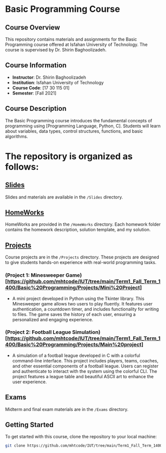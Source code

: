 # Basic Programming Course

## Course Overview
This repository contains materials and assignments for the Basic Programming course offered at Isfahan University of Technology. The course is supervised by Dr. Shirin Baghoolizadeh.

## Course Information
- **Instructor**: Dr. Shirin Baghoolizadeh
- **Institution**: Isfahan University of Technology
- **Course Code**: [17 30 115 01]
- **Semester**: [Fall 2021]

## Course Description
The Basic Programming course introduces the fundamental concepts of programming using [Programming Language, Python, C]. Students will learn about variables, data types, control structures, functions, and basic algorithms.


# The repository is organized as follows:


## [Slides](https://github.com/mhtcode/IUT/tree/main/Term1_Fall_Term_1400/Basic%20Programming/Slides)
Slides and materials are available in the `/Slides` directory.

## [HomeWorks](https://github.com/mhtcode/IUT/tree/main/Term1_Fall_Term_1400/Basic%20Programming/HomeWorks)
HomeWorks are provided in the `/HomeWorks` directory. Each homework folder contains the homework description, solution template, and my solution.

## [Projects](https://github.com/mhtcode/IUT/tree/main/Term1_Fall_Term_1400/Basic%20Programming/Projects)
Course projects are in the `/Projects` directory. These projects are designed to give students hands-on experience with real-world programming tasks.

### (Project 1: Minesweeper Game)[https://github.com/mhtcode/IUT/tree/main/Term1_Fall_Term_1400/Basic%20Programming/Projects/Mini%20Project]
- A mini project developed in Python using the Tkinter library. This Minesweeper game allows two users to play fluently. It features user authentication, a countdown timer, and includes functionality for writing to files. The game saves the history of each user, ensuring a personalized and engaging experience.

### (Project 2: Football League Simulation)[https://github.com/mhtcode/IUT/tree/main/Term1_Fall_Term_1400/Basic%20Programming/Projects/Main%20project]
- A simulation of a football league developed in C with a colorful command-line interface. This project includes players, teams, coaches, and other essential components of a football league. Users can register and authenticate to interact with the system using the colorful CLI. The project features a league table and beautiful ASCII art to enhance the user experience.

## Exams
Midterm and final exam materials are in the `/Exams` directory.

## Getting Started
To get started with this course, clone the repository to your local machine:

```bash
git clone https://github.com/mhtcode/IUT/tree/main/Term1_Fall_Term_1400/Basic%20Programming

